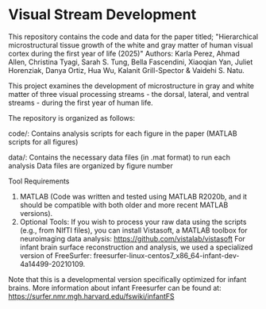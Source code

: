# Visual Stream Development
This repository contains the code and data for the paper titled; 
"Hierarchical microstructural tissue growth of the white and gray matter of human visual cortex during the first year of life (2025)"
Authors: Karla Perez, Ahmad Allen, Christina Tyagi, Sarah S. Tung, Bella Fascendini, Xiaoqian Yan, Juliet Horenziak, Danya Ortiz, Hua Wu, Kalanit Grill-Spector & Vaidehi S. Natu.

This project examines the development of microstructure in gray and white matter of three visual processing streams - the dorsal, lateral, and ventral streams - during the first year of human life. 

The repository is organized as follows:

code/: Contains analysis scripts for each figure in the paper (MATLAB scripts for all figures)

data/: Contains the necessary data files (in .mat format) to run each analysis
Data files are organized by figure number 

Tool Requirements
1. MATLAB (Code was written and tested using MATLAB R2020b, and it should be compatible with both older and more recent MATLAB versions).
2. Optional Tools: If you wish to process your raw data using the scripts (e.g., from NIfTI files), you can  install Vistasoft, a MATLAB toolbox for neuroimaging data analysis: https://github.com/vistalab/vistasoft
For infant brain surface reconstruction and analysis, we used a specialized version of FreeSurfer: freesurfer-linux-centos7_x86_64-infant-dev-4a14499-20210109.

Note that this is a developmental version specifically optimized for infant brains. More information about infant Freesurfer can be found at: https://surfer.nmr.mgh.harvard.edu/fswiki/infantFS
